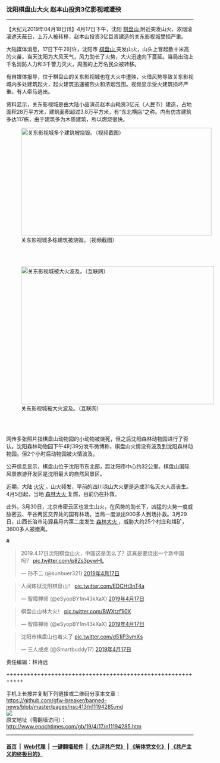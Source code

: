 ### 沈阳棋盘山大火 赵本山投资3亿影视城遭殃
------------------------

<p>
 【大纪元2019年04月18日讯】4月17日下午，沈阳
 <a href="http://www.epochtimes.com/gb/tag/%E6%A3%8B%E7%9B%98%E5%B1%B1.html">
  棋盘山
 </a>
 附近突发山火，浓烟滚滚遮天蔽日，上万人被转移，赵本山投资3亿巨资建造的关东影视城受损严重。
</p>
<p>
 大陆媒体消息，17日下午2时许，沈阳市
 <a href="http://www.epochtimes.com/gb/tag/%E6%A3%8B%E7%9B%98%E5%B1%B1.html">
  棋盘山
 </a>
 突发山火，山头上冒起数十米高的火苗，当天沈阳为大风天气，风力助长了火势，大火迅速向下蔓延。当局出动上千名消防人力和3千警力灭火，周围的上万名民众被转移。
</p>
<p>
 有自媒体报导，位于棋盘山的关东影视城也在大火中遭殃，火借风势导致关东影视城内多处建筑起火，起火建筑迅速被烈火和浓烟包围。视频显示受火建筑损坏严重。有人牵马逃出。
</p>
<p>
 资料显示，关东影视城是由大陆小品演员赵本山耗资3亿元（人民币）建造，占地面积28万平方米，建筑面积超过3.8万平方米，有“东北横店”之称。内有仿古建筑多达117栋，由于建筑多为木质建筑，所以燃烧很快。
</p>
<p>
</p>
<figure class="wp-caption aligncenter" id="attachment_11194505" style="width: 512px">
 <a href="http://i.epochtimes.com/assets/uploads/2019/04/sss.jpg">
  <img alt="关东影视城多个建筑被烧毁。（视频截图）" class="wp-image-11194505" height="290" src="http://i.epochtimes.com/assets/uploads/2019/04/sss-600x340.jpg" width="512"/>
 </a>
 <br/><figcaption class="wp-caption-text">
  关东影视城多栋建筑被烧毁。（视频截图）
 </figcaption><br/>
</figure><br/>
<figure class="wp-caption aligncenter" id="attachment_11194432" style="width: 519px">
 <a href="http://i.epochtimes.com/assets/uploads/2019/04/bkn-20190418030041350-0418_00952_001_02b.jpg">
  <img alt="关东影视城被大火波及。（互联网）" class="wp-image-11194432" height="370" src="http://i.epochtimes.com/assets/uploads/2019/04/bkn-20190418030041350-0418_00952_001_02b-600x428.jpg" width="519"/>
 </a>
 <br/><figcaption class="wp-caption-text">
  关东影视城被大火波及。（互联网）
 </figcaption><br/>
</figure><br/>
<p>
 网传多张照片指棋盘山动物园的小动物被烧死，但之后沈阳森林动物园进行了否认。沈阳森林动物园下午4时39分发布微博称，棋盘山火情没有波及到沈阳森林动物园。但2个小时后动物园被火情波及。
</p>
<p>
 公开信息显示，棋盘山位于沈阳市东北部，距沈阳市中心约32公里。棋盘山国际风景旅游开发区是沈阳最大的自然风景区。
</p>
<p>
 近期，大陆
 <a href="http://www.epochtimes.com/gb/tag/%E7%81%AB%E7%81%BE.html">
  火灾
 </a>
 ，山火频发，早前的四川凉山大火更是造成31名灭火人员丧生。4月5日起，当地
 <a href="http://www.epochtimes.com/gb/tag/%E6%A3%AE%E6%9E%97%E5%A4%A7%E7%81%AB.html">
  森林大火
 </a>
 复燃，目前仍在扑救。
</p>
<p>
 此外，3月30日，北京市密云区也发生山火，在风势的助长下，凶猛的火势一度威胁密云、平谷两区交界处的国有林场。当局一度派出900多人到场扑救。3月29日，山西长治市沁源县月内第二度发生
 <a href="http://www.epochtimes.com/gb/tag/%E6%A3%AE%E6%9E%97%E5%A4%A7%E7%81%AB.html">
  森林大火
 </a>
 ，威胁大约25个村庄和煤矿，3600多人被撤离。
</p>
<p>
 #
</p>
<blockquote class="twitter-tweet" data-lang="zh-cn">
 <p dir="ltr" lang="zh">
  2019.4.17日沈阳棋盘山火，中国这是怎么了？这真是要烧出一个新中国吗？
  <a href="https://t.co/p8Zs3pvwHL">
   pic.twitter.com/p8Zs3pvwHL
  </a>
 </p>
 <p>
  — 孙不二 (@sunbuer321)
  <a href="https://twitter.com/sunbuer321/status/1118474940456374273?ref_src=twsrc%5Etfw">
   2019年4月17日
  </a>
 </p>
</blockquote>
<p>
</p>
<blockquote class="twitter-tweet" data-lang="zh-cn">
 <p dir="ltr" lang="zh">
  人间炼狱沈阳棋盘山！
  <a href="https://t.co/EDCHt3nT4a">
   pic.twitter.com/EDCHt3nT4a
  </a>
 </p>
 <p>
  — 智障禅师 (@eSyopBY1m43kXaX)
  <a href="https://twitter.com/eSyopBY1m43kXaX/status/1118532586031153153?ref_src=twsrc%5Etfw">
   2019年4月17日
  </a>
 </p>
</blockquote>
<p>
</p>
<blockquote class="twitter-tweet" data-lang="zh-cn">
 <p dir="ltr" lang="zh">
  棋盘山山林大火！
  <a href="https://t.co/BWXtzf1i0X">
   pic.twitter.com/BWXtzf1i0X
  </a>
 </p>
 <p>
  — 智障禅师 (@eSyopBY1m43kXaX)
  <a href="https://twitter.com/eSyopBY1m43kXaX/status/1118531891991236608?ref_src=twsrc%5Etfw">
   2019年4月17日
  </a>
 </p>
</blockquote>
<p>
</p>
<blockquote class="twitter-tweet" data-lang="zh-cn">
 <p dir="ltr" lang="zh">
  沈阳市棋盘山也着火了
  <a href="https://t.co/d51iP3vmXs">
   pic.twitter.com/d51iP3vmXs
  </a>
 </p>
 <p>
  — 三人成虎 (@Smartbuddy17)
  <a href="https://twitter.com/Smartbuddy17/status/1118484905107738625?ref_src=twsrc%5Etfw">
   2019年4月17日
  </a>
 </p>
</blockquote>
<p>
</p>
<p>
 责任编辑：林诗远
</p>

+++++++++++++++++++++++++++++++++++++++++++++++++++++++++++<br/><br/>
手机上长按并复制下列链接或二维码分享本文章：<br/>
https://github.com/gfw-breaker/banned-news/blob/master/pages/nsc413/n11194285.md <br/>
<a href='https://github.com/gfw-breaker/banned-news/blob/master/pages/nsc413/n11194285.md'><img src='https://github.com/gfw-breaker/banned-news/blob/master/pages/nsc413/n11194285.md.png'/></a> <br/>
原文地址（需翻墙访问）：http://www.epochtimes.com/gb/19/4/17/n11194285.htm


------------------------
#### [首页](https://github.com/gfw-breaker/banned-news/blob/master/README.md) &nbsp;|&nbsp; [Web代理](https://github.com/labour-camp/helloworld) &nbsp;|&nbsp; [一键翻墙软件](https://github.com/gfw-breaker/nogfw/blob/master/README.md) &nbsp;| [《九评共产党》](https://github.com/gfw-breaker/9ping.md/blob/master/README.md#九评之一评共产党是什么) | [《解体党文化》](https://github.com/gfw-breaker/jtdwh.md/blob/master/README.md) | [《共产主义的终极目的》](https://github.com/gfw-breaker/gczydzjmd.md/blob/master/README.md)

